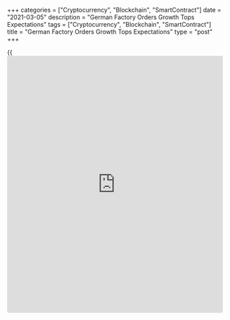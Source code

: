 +++
categories = ["Cryptocurrency", "Blockchain", "SmartContract"]
date = "2021-03-05"
description = "German Factory Orders Growth Tops Expectations"
tags = ["Cryptocurrency", "Blockchain", "SmartContract"]
title = "German Factory Orders Growth Tops Expectations"
type = "post"
+++

{{<iframe id="large-banner" src="https://www.bounty.group/#slide=27.0" width="100%" height="600" scrolling="no" style="border: 0px solid rgb(216, 221, 230); border-radius: 3px;">}}

Germany's factory orders growth exceeded expectations in January
underpinned by robust foreign demand, data from Destatis revealed on
Friday.

Factory orders expanded 1.4 percent month-on-month in January, reversing
a revised 2.2 percent fall in the previous month. Orders were forecast
to climb 0.7 percent.  
  
Domestic orders dropped 2.6 percent, while foreign demand grew 4.2
percent in January. New orders from the euro area advanced 3.9 percent,
and that from other countries gained 4.4 percent from December.

Excluding major orders, real new orders in manufacturing were 2.8
percent higher than in the previous month.

On a yearly basis, factory orders growth slowed to 2.5 percent from 6.1
percent in the prior month.

Today's data suggest that the industrial-strength will continue in 2021,
Carsten Brzeski, an ING economist said. Soft indicators had already
pointed in that direction and now hard data confirm the divergence
between the manufacturing and services sector.

The latest Purchasing Managers' survey results also showed a strong and
accelerated growth in Germany's manufacturing sector, driven in part by
robust demand from abroad. The PMI rose steeply to a 37-month high of
60.7 in February from 57.1 in January.

Data showed that turnover in manufacturing decreased 1.1 percent in
January after rising 2 percent in December.

For comments and feedback [contact](https://www.playgroundfx.com/contact/): editorial@rtt[news](https://www.letsplayfx.com/blog/forex-news-website/).com

[Economic News][1]

 **What parts of the world are seeing the best (and worst) economic
performances lately? Click[here][2] to check out our [Econ Scorecard][2]
and find out! See up-to-the-moment [ranking](https://www.playgroundfx.com/blog/crypto-exchange-ranking/)s for the best and worst
performers in [GDP][3], [unemployment rate][4], [inflation][5] and much
more.**

   1. www.rtt[news](https://www.letsplayfx.com/blog/forex-news-website/).com/Content/EconomicNews.aspx
   2. www.rtt[news](https://www.letsplayfx.com/blog/forex-news-website/).com/economic-scorecard/world-rank/industrial-production/highest-performance.aspx
   3. www.rtt[news](https://www.letsplayfx.com/blog/forex-news-website/).com/economic-scorecard/world-rank/GDP/highest-performance.aspx
   4. www.rtt[news](https://www.letsplayfx.com/blog/forex-news-website/).com/economic-scorecard/world-rank/unemployment-rate/lowest-performance.aspx
   5. www.rtt[news](https://www.letsplayfx.com/blog/forex-news-website/).com/economic-scorecard/world-rank/CPI/highest-performance.aspx